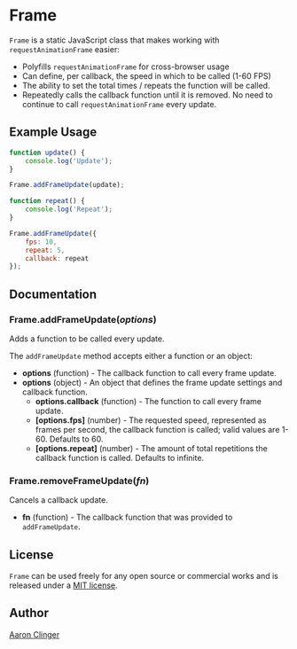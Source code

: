 # Frame

`Frame` is a static JavaScript class that makes working with `requestAnimationFrame` easier:

* Polyfills `requestAnimationFrame` for cross-browser usage
* Can define, per callback, the speed in which to be called (1-60 FPS)
* The ability to set the total times / repeats the function will be called.
* Repeatedly calls the callback function until it is removed. No need to continue to call `requestAnimationFrame` every update.

## Example Usage

```js
function update() {
	console.log('Update');
}

Frame.addFrameUpdate(update);

function repeat() {
	console.log('Repeat');
}

Frame.addFrameUpdate({
	fps: 10,
	repeat: 5,
	callback: repeat
});
```


## Documentation

### Frame.addFrameUpdate(*options*)

Adds a function to be called every update.

The `addFrameUpdate` method accepts either a function or an object:

* **options** (function) - The callback function to call every frame update.
* **options** (object) - An object that defines the frame update settings and callback function.
    * **options.callback** (function) - The function to call every frame update.
    * **[options.fps]** (number) - The requested speed, represented as frames per second, the callback function is called; valid values are 1-60. Defaults to 60.
    * **[options.repeat]** (number) - The amount of total repetitions the callback function is called. Defaults to infinite.

### Frame.removeFrameUpdate(*fn*)

Cancels a callback update.

* **fn** (function) - The callback function that was provided to `addFrameUpdate`.

## License

`Frame` can be used freely for any open source or commercial works and is released under a [MIT license](http://en.wikipedia.org/wiki/MIT_License).


## Author

[Aaron Clinger](http://aaronclinger.com)